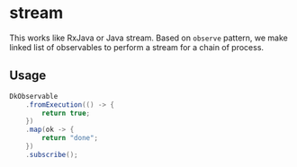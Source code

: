 # stream

This works like RxJava or Java stream.
Based on `observe` pattern, we make linked list of observables to
perform a stream for a chain of process.

## Usage

```java
DkObservable
	.fromExecution(() -> {
		return true;
	})
	.map(ok -> {
		return "done";
	})
	.subscribe();
```
